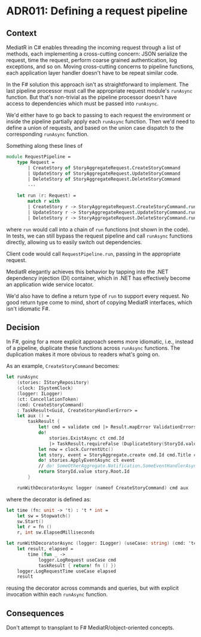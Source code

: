 # ADR011: Defining a request pipeline

## Context

MediatR in C# enables threading the incoming request through a list of methods,
each implementing a cross-cutting concern: JSON serialize the request, time the
request, perform coarse grained authentication, log exceptions, and so on.
Moving cross-cutting concerns to pipeline functions, each application layer
handler doesn't have to be repeat similar code.

In the F# solution this approach isn't as straightforward to implement. The last
pipeline processor must call the appropriate request module's `runAsync`
function. But that's non-trivial as the pipeline processor doesn't have access
to dependencies which must be passed into `runAsync`.

We'd either have to go back to passing to each request the environment or inside
the pipeline partially apply each `runAsync` function. Then we'd need to define
a union of requests, and based on the union case dispatch to the corresponding
`runAsync` function.

Something along these lines of

```fsharp
module RequestPipeline =
    type Request =
        | CreateStory of StoryAggregateRequest.CreateStoryCommand
        | UpdateStory of StoryAggregateRequest.UpdateStoryCommand
        | DeleteStory of StoryAggregateRequest.DeleteStoryCommand
        ...
        
    let run (r: Request) =
        match r with
        | CreateStory r -> StoryAggregateRequest.CreateStoryCommand.runAsync ...
        | UpdateStory r -> StoryAggregateRequest.UpdateStoryCommand.runAsync ...
        | DeleteStory r -> StoryAggregateRequest.DeleteStoryCommand.runAsync ...
```

where `run` would call into a chain of `run` functions (not shown in the code).
In tests, we can still bypass the request pipeline and call `runAsync` functions
directly, allowing us to easily switch out dependencies.

Client code would call `RequestPipeline.run`, passing in the appropriate
request.

MediatR elegantly achieves this behavior by tapping into the .NET dependency
injection (DI) container, which in .NET has effectively become an application
wide service locator.

We'd also have to define a return type of `run` to support every request. No
good return type come to mind, short of copying MediatR interfaces, which isn't
idiomatic F#.

## Decision

In F#, going for a more explicit approach seems more idiomatic, i.e., instead of
a pipeline, duplicate these functions across `runAsync` functions. The
duplication makes it more obvious to readers what's going on.

As an example, `CreateStoryCommand` becomes:

```fsharp
let runAsync
    (stories: IStoryRepository)
    (clock: ISystemClock)
    (logger: ILogger)
    (ct: CancellationToken)
    (cmd: CreateStoryCommand)
    : TaskResult<Guid, CreateStoryHandlerError> =
    let aux () =
        taskResult {
            let! cmd = validate cmd |> Result.mapError ValidationErrors
            do!
                stories.ExistAsync ct cmd.Id
                |> TaskResult.requireFalse (DuplicateStory(StoryId.value cmd.Id))
            let now = clock.CurrentUtc()
            let story, event = StoryAggregate.create cmd.Id cmd.Title cmd.Description now
            do! stories.ApplyEventAsync ct event
            // do! SomeOtherAggregate.Notification.SomeEventHandlerAsync dependency ct event
            return StoryId.value story.Root.Id
        }

    runWithDecoratorAsync logger (nameof CreateStoryCommand) cmd aux
```

where the decorator is defined as:

```fsharp
let time (fn: unit -> 't) : 't * int =
    let sw = Stopwatch()
    sw.Start()
    let r = fn ()
    r, int sw.ElapsedMilliseconds

let runWithDecoratorAsync (logger: ILogger) (useCase: string) (cmd: 'tcmd) (fn: unit -> 'tresult) : TaskResult<'a, 'b> =
    let result, elapsed =
        time (fun _ ->
            logger.LogRequest useCase cmd
            taskResult { return! fn () })
    logger.LogRequestTime useCase elapsed
    result
```

reusing the decorator across commands and queries, but with explicit invocation
within each `runAsync` function.

## Consequences

Don't attempt to transplant to F# MediatR/object-oriented concepts.
